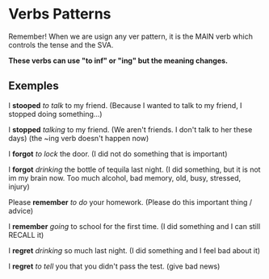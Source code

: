 # Verbs Patterns #
Remember! When we are usign any ver pattern, it is the MAIN verb which controls the tense and the SVA.

**These verbs can use "to inf" or "ing" but the meaning changes.**

## Exemples ##
I **stooped** _to talk_ to my friend.
(Because I wanted to talk to my friend, I stopped doing something...)

I **stopped** _talking_ to my friend. 
(We aren't friends. I don't talk to her these days) (the ~ing verb doesn't happen now)


I **forgot** _to lock_ the door.
(I did not do something that is important)

I **forgot** _drinking_ the bottle of tequila last night.
(I did something, but it is not im my brain now. Too much alcohol, bad memory, old, busy, stressed, injury)


Please **remember** _to do_ your homework.
(Please do this important thing / advice)

I **remember** _going_ to school for the first time.
(I did something and I can still RECALL it)


I **regret** _drinking_ so much last night.
(I did something and I feel bad about it)

I **regret** _to tell_ you that you didn't pass the test.
(give bad news)
